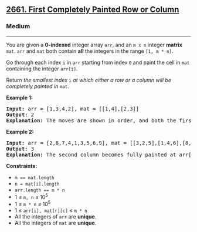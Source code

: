 <h2><a href="https://leetcode.com/problems/first-completely-painted-row-or-column">2661. First Completely Painted Row or Column</a></h2>
<h3>Medium</h3>
<hr>
<p>You are given a <strong>0-indexed</strong> integer array <code>arr</code>, and an <code>m x n</code> integer <strong>matrix</strong> <code>mat</code>. <code>arr</code> and <code>mat</code> both contain <strong>all</strong> the integers in the range <code>[1, m * n]</code>.</p>
<p>Go through each index <code>i</code> in <code>arr</code> starting from index <code>0</code> and paint the cell in <code>mat</code> containing the integer <code>arr[i]</code>.</p>
<p>Return <em>the smallest index</em> <code>i</code> <em>at which either a row or a column will be completely painted in</em> <code>mat</code>.</p>

<p><strong>Example 1:</strong></p>
<!-- <img src="/api/placeholder/400/320" alt="Example 1 illustration showing the painting process"> -->
<pre>
<strong>Input:</strong> arr = [1,3,4,2], mat = [[1,4],[2,3]]
<strong>Output:</strong> 2
<strong>Explanation:</strong> The moves are shown in order, and both the first row and second column of the matrix become fully painted at arr[2].
</pre>

<p><strong>Example 2:</strong></p>
<!-- <img src="/api/placeholder/400/320" alt="Example 2 illustration showing the painting process"> -->
<pre>
<strong>Input:</strong> arr = [2,8,7,4,1,3,5,6,9], mat = [[3,2,5],[1,4,6],[8,7,9]]
<strong>Output:</strong> 3
<strong>Explanation:</strong> The second column becomes fully painted at arr[3].
</pre>

<p><strong>Constraints:</strong></p>
<ul>
    <li><code>m == mat.length</code></li>
    <li><code>n = mat[i].length</code></li>
    <li><code>arr.length == m * n</code></li>
    <li>1 ≤ <code>m, n</code> ≤ 10<sup>5</sup></li>
    <li>1 ≤ <code>m * n</code> ≤ 10<sup>5</sup></li>
    <li>1 ≤ <code>arr[i], mat[r][c]</code> ≤ <code>m * n</code></li>
    <li>All the integers of <code>arr</code> are <strong>unique</strong>.</li>
    <li>All the integers of <code>mat</code> are <strong>unique</strong>.</li>
</ul>
